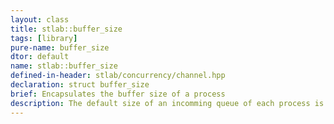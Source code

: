 ```yaml
---
layout: class
title: stlab::buffer_size
tags: [library]
pure-name: buffer_size
dtor: default
name: stlab::buffer_size
defined-in-header: stlab/concurrency/channel.hpp
declaration: struct buffer_size
brief: Encapsulates the buffer size of a process
description: The default size of an incomming queue of each process is 1. In case that one wants to change the queue size of a process, one can realize this by combining a `buffer_size` with a process by using an `operator&` before attaching it to a receiver. `buffer_size` of 0 means no limitation, beside the limitation of available memory.
---
```

